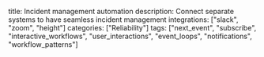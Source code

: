 title: Incident management automation
description: Connect separate systems to have seamless incident management
integrations: ["slack", "zoom", "height"]
categories: ["Reliability"]
tags: ["next_event", "subscribe", "interactive_workflows", "user_interactions", "event_loops", "notifications", "workflow_patterns"]
